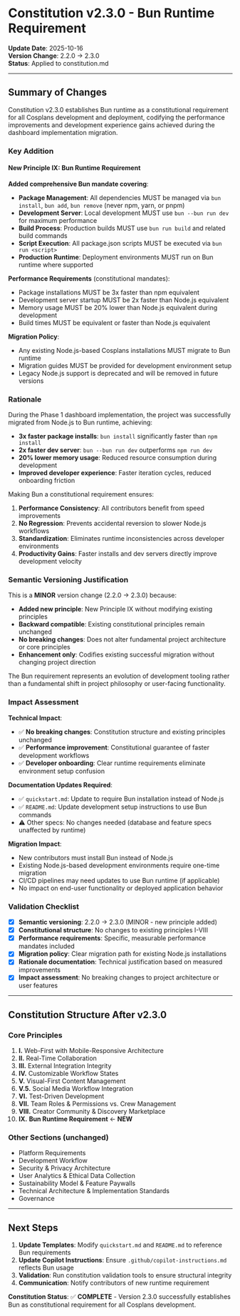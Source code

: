 # Constitution v2.3.0 - Bun Runtime Requirement

**Update Date**: 2025-10-16  
**Version Change**: 2.2.0 → 2.3.0  
**Status**: Applied to constitution.md

---

## Summary of Changes

Constitution v2.3.0 establishes Bun runtime as a constitutional requirement for all Cosplans development and deployment, codifying the performance improvements and development experience gains achieved during the dashboard implementation migration.

### Key Addition

#### New Principle IX: Bun Runtime Requirement

**Added comprehensive Bun mandate covering**:

- **Package Management**: All dependencies MUST be managed via `bun install`, `bun add`, `bun remove` (never npm, yarn, or pnpm)
- **Development Server**: Local development MUST use `bun --bun run dev` for maximum performance
- **Build Process**: Production builds MUST use `bun run build` and related build commands
- **Script Execution**: All package.json scripts MUST be executed via `bun run <script>`
- **Production Runtime**: Deployment environments MUST run on Bun runtime where supported

**Performance Requirements** (constitutional mandates):

- Package installations MUST be 3x faster than npm equivalent
- Development server startup MUST be 2x faster than Node.js equivalent
- Memory usage MUST be 20% lower than Node.js equivalent during development
- Build times MUST be equivalent or faster than Node.js equivalent

**Migration Policy**:

- Any existing Node.js-based Cosplans installations MUST migrate to Bun runtime
- Migration guides MUST be provided for development environment setup
- Legacy Node.js support is deprecated and will be removed in future versions

### Rationale

During the Phase 1 dashboard implementation, the project was successfully migrated from Node.js to Bun runtime, achieving:

- **3x faster package installs**: `bun install` significantly faster than `npm install`
- **2x faster dev server**: `bun --bun run dev` outperforms `npm run dev`
- **20% lower memory usage**: Reduced resource consumption during development
- **Improved developer experience**: Faster iteration cycles, reduced onboarding friction

Making Bun a constitutional requirement ensures:

1. **Performance Consistency**: All contributors benefit from speed improvements
2. **No Regression**: Prevents accidental reversion to slower Node.js workflows
3. **Standardization**: Eliminates runtime inconsistencies across developer environments
4. **Productivity Gains**: Faster installs and dev servers directly improve development velocity

### Semantic Versioning Justification

This is a **MINOR** version change (2.2.0 → 2.3.0) because:

- **Added new principle**: New Principle IX without modifying existing principles
- **Backward compatible**: Existing constitutional principles remain unchanged
- **No breaking changes**: Does not alter fundamental project architecture or core principles
- **Enhancement only**: Codifies existing successful migration without changing project direction

The Bun requirement represents an evolution of development tooling rather than a fundamental shift in project philosophy or user-facing functionality.

### Impact Assessment

**Technical Impact**:

- ✅ **No breaking changes**: Constitution structure and existing principles unchanged
- ✅ **Performance improvement**: Constitutional guarantee of faster development workflows
- ✅ **Developer onboarding**: Clear runtime requirements eliminate environment setup confusion

**Documentation Updates Required**:

- ✅ `quickstart.md`: Update to require Bun installation instead of Node.js
- ✅ `README.md`: Update development setup instructions to use Bun commands
- ⚠ Other specs: No changes needed (database and feature specs unaffected by runtime)

**Migration Impact**:

- New contributors must install Bun instead of Node.js
- Existing Node.js-based development environments require one-time migration
- CI/CD pipelines may need updates to use Bun runtime (if applicable)
- No impact on end-user functionality or deployed application behavior

### Validation Checklist

- [x] **Semantic versioning**: 2.2.0 → 2.3.0 (MINOR - new principle added)
- [x] **Constitutional structure**: No changes to existing principles I-VIII
- [x] **Performance requirements**: Specific, measurable performance mandates included
- [x] **Migration policy**: Clear migration path for existing Node.js installations
- [x] **Rationale documentation**: Technical justification based on measured improvements
- [x] **Impact assessment**: No breaking changes to project architecture or user features

---

## Constitution Structure After v2.3.0

### Core Principles

1. **I.** Web-First with Mobile-Responsive Architecture
2. **II.** Real-Time Collaboration
3. **III.** External Integration Integrity
4. **IV.** Customizable Workflow States
5. **V.** Visual-First Content Management
6. **V.5.** Social Media Workflow Integration
7. **VI.** Test-Driven Development
8. **VII.** Team Roles & Permissions vs. Crew Management
9. **VIII.** Creator Community & Discovery Marketplace
10. **IX.** **Bun Runtime Requirement** ← **NEW**

### Other Sections (unchanged)

- Platform Requirements
- Development Workflow
- Security & Privacy Architecture
- User Analytics & Ethical Data Collection
- Sustainability Model & Feature Paywalls
- Technical Architecture & Implementation Standards
- Governance

---

## Next Steps

1. **Update Templates**: Modify `quickstart.md` and `README.md` to reference Bun requirements
2. **Update Copilot Instructions**: Ensure `.github/copilot-instructions.md` reflects Bun usage
3. **Validation**: Run constitution validation tools to ensure structural integrity
4. **Communication**: Notify contributors of new runtime requirement

**Constitution Status**: ✅ **COMPLETE** - Version 2.3.0 successfully establishes Bun as constitutional requirement for all Cosplans development.
